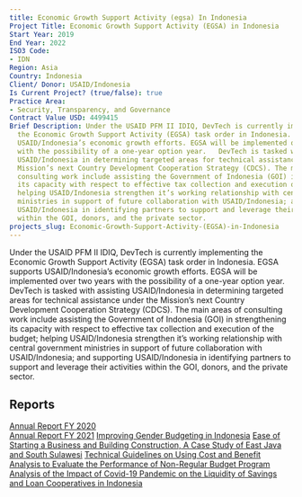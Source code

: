 ```yaml
---
title: Economic Growth Support Activity (egsa) In Indonesia
Project Title: Economic Growth Support Activity (EGSA) in Indonesia
Start Year: 2019
End Year: 2022
ISO3 Code:
- IDN
Region: Asia
Country: Indonesia
Client/ Donor: USAID/Indonesia
Is Current Project? (true/false): true
Practice Area:
- Security, Transparency, and Governance
Contract Value USD: 4499415
Brief Description: Under the USAID PFM II IDIQ, DevTech is currently implementing
  the Economic Growth Support Activity (EGSA) task order in Indonesia. EGSA supports
  USAID/Indonesia’s economic growth efforts. EGSA will be implemented over two years
  with the possibility of a one-year option year.   DevTech is tasked with assisting
  USAID/Indonesia in determining targeted areas for technical assistance under the
  Mission’s next Country Development Cooperation Strategy (CDCS). The main areas of
  consulting work include assisting the Government of Indonesia (GOI) in  strengthening
  its capacity with respect to effective tax collection and execution of the budget;
  helping USAID/Indonesia strengthen it’s working relationship with central government
  ministries in support of future collaboration with USAID/Indonesia; and supporting
  USAID/Indonesia in identifying partners to support and leverage their activities
  within the GOI, donors, and the private sector.
projects_slug: Economic-Growth-Support-Activity-(EGSA)-in-Indonesia
---
```


Under the USAID PFM II IDIQ, DevTech is currently implementing the Economic Growth Support Activity (EGSA) task order in Indonesia. EGSA supports USAID/Indonesia’s economic growth efforts. EGSA will be implemented over two years with the possibility of a one-year option year.   DevTech is tasked with assisting USAID/Indonesia in determining targeted areas for technical assistance under the Mission’s next Country Development Cooperation Strategy (CDCS). The main areas of consulting work include assisting the Government of Indonesia (GOI) in  strengthening its capacity with respect to effective tax collection and execution of the budget; helping USAID/Indonesia strengthen it’s working relationship with central government ministries in support of future collaboration with USAID/Indonesia; and supporting USAID/Indonesia in identifying partners to support and leverage their activities within the GOI, donors, and the private sector.

## Reports

[Annual Report FY 2020](https://pdf.usaid.gov/pdf_docs/PA00XHG9.pdf)\
[Annual Report FY 2021](https://pdf.usaid.gov/pdf_docs/PA00Z6M4.pdf)
[Improving Gender Budgeting in Indonesia](https://pdf.usaid.gov/pdf_docs/PA00ZJ2P.pdf)
[Ease of Starting a Business and Building Construction, A Case Study of East Java and South Sulawesi](https://pdf.usaid.gov/pdf_docs/PA00ZJ2M.pdf)
[Technical Guidelines on Using Cost and Benefit Analysis to Evaluate the Performance of Non-Regular Budget Program](https://pdf.usaid.gov/pdf_docs/PA00Z79K.pdf)
[Analysis of the Impact of Covid-19 Pandemic on the Liquidity of Savings and Loan Cooperatives in Indonesia](https://pdf.usaid.gov/pdf_docs/PA00Z79J.pdf)